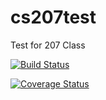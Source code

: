 # cs207test
Test for 207 Class

[![Build Status](https://travis-ci.org/garbulinskamaja/cs207test.svg?branch=master)](https://travis-ci.org/garbulinskamaja/cs207test.svg?branch=master)

[![Coverage Status](https://codecov.io/gh/garbulinskamaja/cs207test/branch/master/graph/badge.svg)](https://codecov.io/gh/garbulinskamaja/cs207test)

